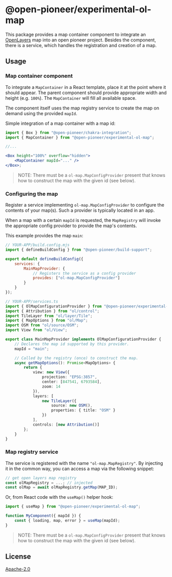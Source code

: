 # @open-pioneer/experimental-ol-map

This package provides a map container component to integrate an [OpenLayers](https://openlayers.org/) map into an open pioneer project.
Besides the component, there is a service, which handles the registration and creation of a map.

## Usage

### Map container component

To integrate a `MapContainer` in a React template, place it at the point where it should appear.
The parent component should provide appropriate width and height (e.g. `100%`).
The `MapContainer` will fill all available space.

The component itself uses the map registry service to create the map on demand using the provided `mapId`.

Simple integration of a map container with a map id:

```jsx
import { Box } from "@open-pioneer/chakra-integration";
import { MapContainer } from "@open-pioneer/experimental-ol-map";

//...

<Box height="100%" overflow="hidden">
    <MapContainer mapId="..." />
</Box>;
```

> NOTE: There must be a `ol-map.MapConfigProvider` present that knows how to construct the map with the given id (see below).

### Configuring the map

Register a service implementing `ol-map.MapConfigProvider` to configure the contents of your map(s).
Such a provider is typically located in an app.

When a map with a certain `mapId` is requested, the `MapRegistry` will invoke the appropriate config provider to provide the map's contents.

This example provides the map `main`:

```js
// YOUR-APP/build.config.mjs
import { defineBuildConfig } from "@open-pioneer/build-support";

export default defineBuildConfig({
    services: {
        MainMapProvider: {
            // Registers the service as a config provider
            provides: ["ol-map.MapConfigProvider"]
        }
    }
});
```

```ts
// YOUR-APP/services.ts
import { OlMapConfigurationProvider } from "@open-pioneer/experimental-ol-map/api";
import { Attribution } from "ol/control";
import TileLayer from "ol/layer/Tile";
import { MapOptions } from "ol/Map";
import OSM from "ol/source/OSM";
import View from "ol/View";

export class MainMapProvider implements OlMapConfigurationProvider {
    // Declares the map id supported by this provider.
    mapId = "main";

    // Called by the registry (once) to construct the map.
    async getMapOptions(): Promise<MapOptions> {
        return {
            view: new View({
                projection: "EPSG:3857",
                center: [847541, 6793584],
                zoom: 14
            }),
            layers: [
                new TileLayer({
                    source: new OSM(),
                    properties: { title: "OSM" }
                })
            ],
            controls: [new Attribution()]
        };
    }
}
```

### Map registry service

The service is registered with the name `"ol-map.MapRegistry"`.
By injecting it in the common way, you can access a map via the following snippet:

```ts
// get open layers map registry
const olMapRegistry = ...; // injected
const olMap = await olMapRegistry.getMap(MAP_ID);
```

Or, from React code with the `useMap()` helper hook:

```js
import { useMap } from "@open-pioneer/experimental-ol-map";

function MyComponent({ mapId }) {
    const { loading, map, error } = useMap(mapId);
}
```

> NOTE: There must be a `ol-map.MapConfigProvider` present that knows how to construct the map with the given id (see below).

## License

[Apache-2.0](https://www.apache.org/licenses/LICENSE-2.0)
